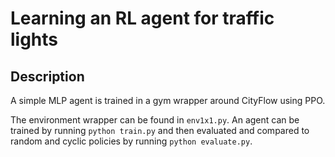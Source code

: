 # Learning an RL agent for traffic lights 

## Description

A simple MLP agent is trained in a gym wrapper around CityFlow using PPO.

The environment wrapper can be found in `env1x1.py`. 
An agent can be trained by running `python train.py` and then evaluated and compared
to random and cyclic policies by running `python evaluate.py`.

